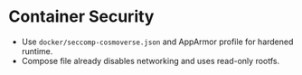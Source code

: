 
# Container Security
- Use `docker/seccomp-cosmoverse.json` and AppArmor profile for hardened runtime.
- Compose file already disables networking and uses read-only rootfs.
